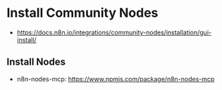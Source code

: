 # Install Community Nodes

- https://docs.n8n.io/integrations/community-nodes/installation/gui-install/

## Install Nodes

- n8n-nodes-mcp: https://www.npmjs.com/package/n8n-nodes-mcp